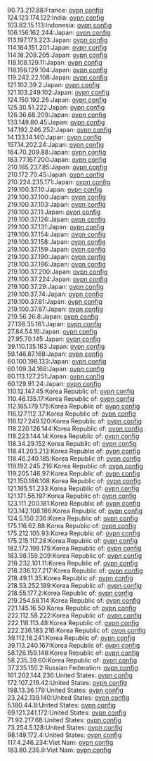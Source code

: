 90.73.217.88:France: [ovpn config](vpn/90_73_217_88.ovpn)  
124.123.174.122:India: [ovpn config](vpn/124_123_174_122.ovpn)  
103.82.15.113:Indonesia: [ovpn config](vpn/103_82_15_113.ovpn)  
106.156.162.244:Japan: [ovpn config](vpn/106_156_162_244.ovpn)  
113.197.173.223:Japan: [ovpn config](vpn/113_197_173_223.ovpn)  
114.164.151.201:Japan: [ovpn config](vpn/114_164_151_201.ovpn)  
114.18.209.205:Japan: [ovpn config](vpn/114_18_209_205.ovpn)  
118.108.129.11:Japan: [ovpn config](vpn/118_108_129_11.ovpn)  
118.156.129.104:Japan: [ovpn config](vpn/118_156_129_104.ovpn)  
119.242.22.108:Japan: [ovpn config](vpn/119_242_22_108.ovpn)  
121.102.39.2:Japan: [ovpn config](vpn/121_102_39_2.ovpn)  
121.103.249.102:Japan: [ovpn config](vpn/121_103_249_102.ovpn)  
124.150.192.26:Japan: [ovpn config](vpn/124_150_192_26.ovpn)  
125.30.51.222:Japan: [ovpn config](vpn/125_30_51_222.ovpn)  
126.36.68.209:Japan: [ovpn config](vpn/126_36_68_209.ovpn)  
133.149.80.45:Japan: [ovpn config](vpn/133_149_80_45.ovpn)  
147.192.246.252:Japan: [ovpn config](vpn/147_192_246_252.ovpn)  
14.133.14.140:Japan: [ovpn config](vpn/14_133_14_140.ovpn)  
157.14.202.24:Japan: [ovpn config](vpn/157_14_202_24.ovpn)  
164.70.209.88:Japan: [ovpn config](vpn/164_70_209_88.ovpn)  
183.77.167.200:Japan: [ovpn config](vpn/183_77_167_200.ovpn)  
210.165.237.85:Japan: [ovpn config](vpn/210_165_237_85.ovpn)  
210.172.70.45:Japan: [ovpn config](vpn/210_172_70_45.ovpn)  
210.224.235.171:Japan: [ovpn config](vpn/210_224_235_171.ovpn)  
219.100.37.10:Japan: [ovpn config](vpn/219_100_37_10.ovpn)  
219.100.37.100:Japan: [ovpn config](vpn/219_100_37_100.ovpn)  
219.100.37.103:Japan: [ovpn config](vpn/219_100_37_103.ovpn)  
219.100.37.11:Japan: [ovpn config](vpn/219_100_37_11.ovpn)  
219.100.37.126:Japan: [ovpn config](vpn/219_100_37_126.ovpn)  
219.100.37.131:Japan: [ovpn config](vpn/219_100_37_131.ovpn)  
219.100.37.154:Japan: [ovpn config](vpn/219_100_37_154.ovpn)  
219.100.37.158:Japan: [ovpn config](vpn/219_100_37_158.ovpn)  
219.100.37.159:Japan: [ovpn config](vpn/219_100_37_159.ovpn)  
219.100.37.190:Japan: [ovpn config](vpn/219_100_37_190.ovpn)  
219.100.37.196:Japan: [ovpn config](vpn/219_100_37_196.ovpn)  
219.100.37.200:Japan: [ovpn config](vpn/219_100_37_200.ovpn)  
219.100.37.224:Japan: [ovpn config](vpn/219_100_37_224.ovpn)  
219.100.37.29:Japan: [ovpn config](vpn/219_100_37_29.ovpn)  
219.100.37.74:Japan: [ovpn config](vpn/219_100_37_74.ovpn)  
219.100.37.81:Japan: [ovpn config](vpn/219_100_37_81.ovpn)  
219.100.37.87:Japan: [ovpn config](vpn/219_100_37_87.ovpn)  
219.56.26.8:Japan: [ovpn config](vpn/219_56_26_8.ovpn)  
27.138.35.161:Japan: [ovpn config](vpn/27_138_35_161.ovpn)  
27.84.54.16:Japan: [ovpn config](vpn/27_84_54_16.ovpn)  
27.95.70.145:Japan: [ovpn config](vpn/27_95_70_145.ovpn)  
39.110.135.163:Japan: [ovpn config](vpn/39_110_135_163.ovpn)  
59.146.87.168:Japan: [ovpn config](vpn/59_146_87_168.ovpn)  
60.100.198.133:Japan: [ovpn config](vpn/60_100_198_133.ovpn)  
60.109.34.168:Japan: [ovpn config](vpn/60_109_34_168.ovpn)  
60.113.127.251:Japan: [ovpn config](vpn/60_113_127_251.ovpn)  
60.129.91.24:Japan: [ovpn config](vpn/60_129_91_24.ovpn)  
110.12.147.45:Korea Republic of: [ovpn config](vpn/110_12_147_45.ovpn)  
110.46.135.17:Korea Republic of: [ovpn config](vpn/110_46_135_17.ovpn)  
112.185.179.175:Korea Republic of: [ovpn config](vpn/112_185_179_175.ovpn)  
116.127.112.37:Korea Republic of: [ovpn config](vpn/116_127_112_37.ovpn)  
116.127.249.120:Korea Republic of: [ovpn config](vpn/116_127_249_120.ovpn)  
118.220.126.144:Korea Republic of: [ovpn config](vpn/118_220_126_144.ovpn)  
118.223.144.14:Korea Republic of: [ovpn config](vpn/118_223_144_14.ovpn)  
118.34.29.152:Korea Republic of: [ovpn config](vpn/118_34_29_152.ovpn)  
118.41.203.213:Korea Republic of: [ovpn config](vpn/118_41_203_213.ovpn)  
118.46.240.185:Korea Republic of: [ovpn config](vpn/118_46_240_185.ovpn)  
119.192.245.216:Korea Republic of: [ovpn config](vpn/119_192_245_216.ovpn)  
119.205.146.97:Korea Republic of: [ovpn config](vpn/119_205_146_97.ovpn)  
121.150.186.108:Korea Republic of: [ovpn config](vpn/121_150_186_108.ovpn)  
121.165.51.233:Korea Republic of: [ovpn config](vpn/121_165_51_233.ovpn)  
121.171.56.197:Korea Republic of: [ovpn config](vpn/121_171_56_197.ovpn)  
123.111.200.181:Korea Republic of: [ovpn config](vpn/123_111_200_181.ovpn)  
123.142.108.186:Korea Republic of: [ovpn config](vpn/123_142_108_186.ovpn)  
124.5.150.236:Korea Republic of: [ovpn config](vpn/124_5_150_236.ovpn)  
175.116.62.88:Korea Republic of: [ovpn config](vpn/175_116_62_88.ovpn)  
175.212.105.93:Korea Republic of: [ovpn config](vpn/175_212_105_93.ovpn)  
175.215.117.28:Korea Republic of: [ovpn config](vpn/175_215_117_28.ovpn)  
182.172.198.175:Korea Republic of: [ovpn config](vpn/182_172_198_175.ovpn)  
183.98.159.209:Korea Republic of: [ovpn config](vpn/183_98_159_209.ovpn)  
218.232.101.11:Korea Republic of: [ovpn config](vpn/218_232_101_11.ovpn)  
218.236.127.217:Korea Republic of: [ovpn config](vpn/218_236_127_217.ovpn)  
218.49.11.35:Korea Republic of: [ovpn config](vpn/218_49_11_35.ovpn)  
218.53.252.189:Korea Republic of: [ovpn config](vpn/218_53_252_189.ovpn)  
218.55.177.2:Korea Republic of: [ovpn config](vpn/218_55_177_2.ovpn)  
219.254.58.114:Korea Republic of: [ovpn config](vpn/219_254_58_114.ovpn)  
221.145.16.50:Korea Republic of: [ovpn config](vpn/221_145_16_50.ovpn)  
222.112.58.222:Korea Republic of: [ovpn config](vpn/222_112_58_222.ovpn)  
222.118.113.48:Korea Republic of: [ovpn config](vpn/222_118_113_48.ovpn)  
222.236.183.216:Korea Republic of: [ovpn config](vpn/222_236_183_216.ovpn)  
39.112.18.241:Korea Republic of: [ovpn config](vpn/39_112_18_241.ovpn)  
39.113.240.167:Korea Republic of: [ovpn config](vpn/39_113_240_167.ovpn)  
58.126.159.148:Korea Republic of: [ovpn config](vpn/58_126_159_148.ovpn)  
58.235.39.60:Korea Republic of: [ovpn config](vpn/58_235_39_60.ovpn)  
37.235.155.2:Russian Federation: [ovpn config](vpn/37_235_155_2.ovpn)  
161.202.144.236:United States: [ovpn config](vpn/161_202_144_236.ovpn)  
172.107.219.42:United States: [ovpn config](vpn/172_107_219_42.ovpn)  
198.13.36.179:United States: [ovpn config](vpn/198_13_36_179.ovpn)  
23.242.139.140:United States: [ovpn config](vpn/23_242_139_140.ovpn)  
5.180.44.8:United States: [ovpn config](vpn/5_180_44_8.ovpn)  
69.121.241.172:United States: [ovpn config](vpn/69_121_241_172.ovpn)  
71.92.217.68:United States: [ovpn config](vpn/71_92_217_68.ovpn)  
73.254.5.128:United States: [ovpn config](vpn/73_254_5_128.ovpn)  
98.149.172.4:United States: [ovpn config](vpn/98_149_172_4.ovpn)  
117.4.246.234:Viet Nam: [ovpn config](vpn/117_4_246_234.ovpn)  
183.80.235.9:Viet Nam: [ovpn config](vpn/183_80_235_9.ovpn)  
